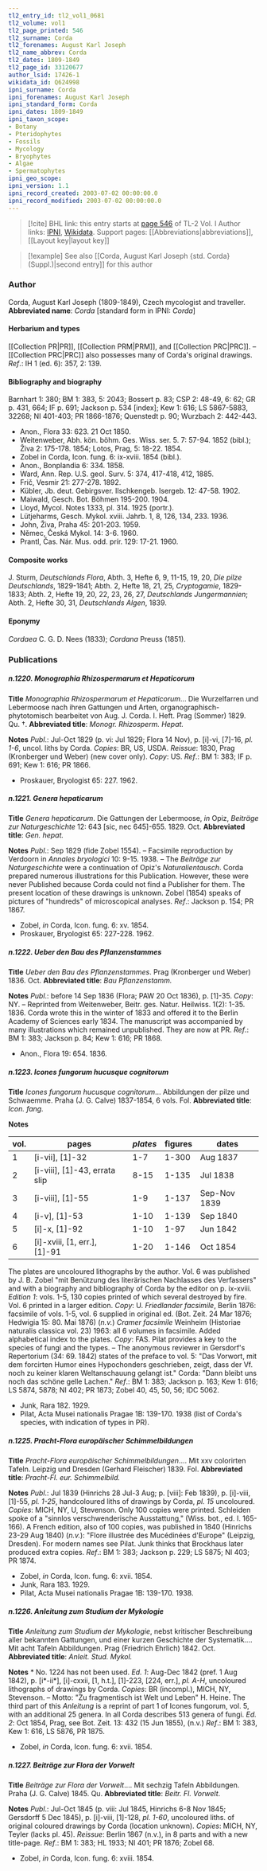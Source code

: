 ```yaml
---
tl2_entry_id: tl2_vol1_0681
tl2_volume: vol1
tl2_page_printed: 546
tl2_surname: Corda
tl2_forenames: August Karl Joseph
tl2_name_abbrev: Corda
tl2_dates: 1809-1849
tl2_page_id: 33120677
author_lsid: 17426-1
wikidata_id: Q624998
ipni_surname: Corda
ipni_forenames: August Karl Joseph
ipni_standard_form: Corda
ipni_dates: 1809-1849
ipni_taxon_scope: 
- Botany
- Pteridophytes
- Fossils
- Mycology
- Bryophytes
- Algae
- Spermatophytes
ipni_geo_scope: 
ipni_version: 1.1
ipni_record_created: 2003-07-02 00:00:00.0
ipni_record_modified: 2003-07-02 00:00:00.0
---
```


> [!cite] BHL link: this entry starts at [page 546](https://www.biodiversitylibrary.org/page/33120677) of TL-2 Vol. I
> Author links: [IPNI](https://www.ipni.org/a/17426-1), [Wikidata](https://www.wikidata.org/wiki/Q624998). Support pages: [[Abbreviations|abbreviations]], [[Layout key|layout key]]

> [!example] See also [[Corda, August Karl Joseph {std. Corda} (Suppl.)|second entry]] for this author

### Author

Corda, August Karl Joseph (1809-1849), Czech mycologist and traveller. 
**Abbreviated name**: *Corda* \[standard form in IPNI: *Corda*\]

#### Herbarium and types

[[Collection PR|PR]], [[Collection PRM|PRM]], and [[Collection PRC|PRC]]. – [[Collection PRC|PRC]] also possesses many of Corda's original drawings.
*Ref*.: IH 1 (ed. 6): 357, 2: 139.

#### Bibliography and biography

Barnhart 1: 380; BM 1: 383, 5: 2043; Bossert p. 83; CSP 2: 48-49, 6: 62; GR p. 431, 664; IF p. 691; Jackson p. 534 \[index\]; Kew 1: 616; LS 5867-5883, 32268; NI 401-403; PR 1866-1876; Quenstedt p. 90; Wurzbach 2: 442-443.
- Anon., Flora 33: 623. 21 Oct 1850.
- Weitenweber, Abh. kön. böhm. Ges. Wiss. ser. 5. 7: 57-94. 1852 (bibl.); Živa 2: 175-178. 1854; Lotos, Prag, 5: 18-22. 1854.
- Zobel in Corda, Icon. fung. 6: ix-xviii. 1854 (bibl.).
- Anon., Bonplandia 6: 334. 1858.
- Ward, Ann. Rep. U.S. geol. Surv. 5: 374, 417-418, 412, 1885.
- Frič, Vesmir 21: 277-278. 1892.
- Kübler, Jb. deut. Gebirgsver. Ilschkengeb. Isergeb. 12: 47-58. 1902.
- Maiwald, Gesch. Bot. Böhmen 195-200. 1904.
- Lloyd, Mycol. Notes 1333, pl. 314. 1925 (portr.).
- Lütjeharms, Gesch. Mykol. xviii. Jahrb. 1, 8, 126, 134, 233. 1936.
- John, Živa, Praha 45: 201-203. 1959.
- Němec, Česká Mykol. 14: 3-6. 1960.
- Prantl, Čas. Nár. Mus. odd. prír. 129: 17-21. 1960.

#### Composite works

J. Sturm, *Deutschlands Flora*, Abth. 3, Hefte 6, 9, 11-15, 19, 20, *Die pilze Deutschlands*, 1829-1841; Abth. 2, Hefte 18, 21, 25, *Cryptogamie*, 1829-1833; Abth. 2, Hefte 19, 20, 22, 23, 26, 27, *Deutschlands Jungermannien*; Abth. 2, Hefte 30, 31, *Deutschlands Algen*, 1839.

#### Eponymy

*Cordaea* C. G. D. Nees (1833); *Cordana* Preuss (1851).

### Publications

##### n.1220. Monographia Rhizospermarum et Hepaticorum

**Title**
*Monographia Rhizospermarum et Hepaticorum*... Die Wurzelfarren und Lebermoose nach ihren Gattungen und Arten, organographisch-phytotomisch bearbeitet von Aug. J. Corda. I. Heft. Prag (Sommer) 1829. Qu. †.
**Abbreviated title**: *Monogr. Rhizosperm. Hepat.*

**Notes**
*Publ*.: Jul-Oct 1829 (p. vi: Jul 1829; Flora 14 Nov), p. \[i\]-vi, \[7\]-16, *pl. 1-6*, uncol. liths by Corda. *Copies*: BR, US, USDA.
*Reissue*: 1830, Prag (Kronberger und Weber) (new cover only). *Copy*: US.
*Ref*.: BM 1: 383; IF p. 691; Kew 1: 616; PR 1866.
- Proskauer, Bryologist 65: 227. 1962.

##### n.1221. Genera hepaticarum

**Title**
*Genera hepaticarum*. Die Gattungen der Lebermoose, *in* Opiz, *Beiträge zur Naturgeschichte* 12: 643 \[sic, nec 645\]-655. 1829. Oct.
**Abbreviated title**: *Gen. hepat.*

**Notes**
*Publ*.: Sep 1829 (fide Zobel 1554). – Facsimile reproduction by Verdoorn in *Annales bryologici* 10: 9-15. 1938. – The *Beiträge zur Naturgeschichte* were a continuation of Opiz's *Naturalientausch*. Corda prepared numerous illustrations for this Publication. However, these were never Published because Corda could not find a Publisher for them. The present location of these drawings is unknown. Zobel (1854) speaks of pictures of "hundreds" of microscopical analyses.
*Ref*.: Jackson p. 154; PR 1867.
- Zobel, *in* Corda, Icon. fung. 6: xv. 1854.
- Proskauer, Bryologist 65: 227-228. 1962.

##### n.1222. Ueber den Bau des Pflanzenstammes

**Title**
*Ueber den Bau des Pflanzenstammes*. Prag (Kronberger und Weber) 1836. Oct.
**Abbreviated title**: *Bau Pflanzenstamm.*

**Notes**
*Publ*.: before 14 Sep 1836 (Flora; PAW 20 Oct 1836), p. \[1\]-35. *Copy*: NY. – Reprinted from Weitenweber, Beitr. ges. Natur. Heilwiss. 1(2): 1-35. 1836. Corda wrote this in the winter of 1833 and offered it to the Berlin Academy of Sciences early 1834. The manuscript was accompanied by many illustrations which remained unpublished. They are now at PR.
*Ref*.: BM 1: 383; Jackson p. 84; Kew 1: 616; PR 1868.
- Anon., Flora 19: 654. 1836.

##### n.1223. Icones fungorum hucusque cognitorum

**Title**
*Icones fungorum hucusque cognitorum*... Abbildungen der pilze und Schwaemme. Praha (J. G. Calve) 1837-1854, 6 vols. Fol.
**Abbreviated title**: *Icon. fang.*

**Notes**

|vol.	|pages	|*plates*	|figures	|dates|
|---	|---	|---	|---	|---	|
|1	|\[i-vii\], \[1\]-32	|1-7	|1-300	|Aug 1837|
|2	|\[i-viii\], \[1\]-43, errata slip	|8-15	|1-135	|Jul 1838|
|3	|\[i-viii\], \[1\]-55	|1-9	|1-137	|Sep-Nov 1839|
|4	|\[i-v\], \[1\]-53	|1-10	|1-139	|Sep 1840|
|5	|\[i\]-x, \[1\]-92	|1-10	|1-97	|Jun 1842|
|6	|\[i\]-xviii, \[1, err.\], \[1\]-91	|1-20	|1-146	|Oct 1854|

The plates are uncoloured lithographs by the author. Vol. 6 was published by J. B. Zobel "mit Benützung des literärischen Nachlasses des Verfassers" and with a biography and bibliography of Corda by the editor on p. ix-xviii.
*Edition 1*: vols. 1-5, 130 copies printed of which several destroyed by fire. Vol. 6 printed in a larger edition. *Copy*: U.
*Friedlander facsimile*, Berlin 1876: facsimile of vols. 1-5, vol. 6 supplied in original ed. (Bot. Zeit. 24 Mar 1876; Hedwigia 15: 80. Mai 1876) (*n.v.*)
*Cramer facsimile* Weinheim (Historiae naturalis classica vol. 23) 1963: all 6 volumes in facsimile. Added alphabetical index to the plates. *Copy*: FAS.
Pilat provides a key to the species of fungi and the types. – The anonymous reviewer in Gersdorf's Repertorium (34: 69. 1842) states of the preface to vol. 5: "Das Vorwort, mit dem forcirten Humor eines Hypochonders geschrieben, zeigt, dass der Vf. noch zu keiner klaren Weltanschauung gelangt ist." Corda: "Dann bleibt uns noch das schöne gelle Lachen."
*Ref*.: BM 1: 383; Jackson p. 163; Kew 1: 616; LS 5874, 5878; NI 402; PR 1873; Zobel 40, 45, 50, 56; IDC 5062.
- Junk, Rara 182. 1929.
- Pilat, Acta Musei nationalis Pragae 1B: 139-170. 1938 (list of Corda's species, with indication of types in PR).

##### n.1225. Pracht-Flora europäischer Schimmelbildungen

**Title**
*Pracht-Flora europäischer Schimmelbildungen*.... Mit xxv colorirten Tafeln. Leipzig und Dresden (Gerhard Fleischer) 1839. Fol.
**Abbreviated title**: *Pracht-Fl. eur. Schimmelbild.*

**Notes**
*Publ*.: Jul 1839 (Hinrichs 28 Jul-3 Aug; p. \[viii\]: Feb 1839), p. \[i\]-viii, \[1\]-55, *pl. 1-25*, handcoloured liths of drawings by Corda, *pl. 15* uncoloured. *Copies*: MICH, NY, U, Stevenson. Only 100 copies were printed. Schleiden spoke of a "sinnlos verschwenderische Ausstattung," (Wiss. bot., ed. I. 165-166). A French edition, also of 100 copies, was published in 1840 (Hinrichs 23-29 Aug 1840) (*n.v.*): "Flore illustrée des Mucédinées d'Europe" (Leipzig, Dresden). For modern names see Pilat. Junk thinks that Brockhaus later produced extra copies.
*Ref*.: BM 1: 383; Jackson p. 229; LS 5875; NI 403; PR 1874.
- Zobel, *in* Corda, Icon. fung. 6: xvii. 1854.
- Junk, Rara 183. 1929.
- Pilat, Acta Musei nationalis Pragae 1B: 139-170. 1938.

##### n.1226. Anleitung zum Studium der Mykologie

**Title**
*Anleitung zum Studium der Mykologie*, nebst kritischer Beschreibung aller bekannten Gattungen, und einer kurzen Geschichte der Systematik.... Mit acht Tafeln Abbildungen. Prag (Friedrich Ehrlich) 1842. Oct.
**Abbreviated title**: *Anleit. Stud. Mykol.*

**Notes**
\* No. 1224 has not been used.
*Ed. 1*: Aug-Dec 1842 (pref. 1 Aug 1842), p. \[i\*-ii\*\], \[i\]-cxxii, \[1, h.t.\], \[1\]-223, \[224, err.\], *pl. A-H*, uncoloured lithographs of drawings by Corda. *Copies*: BR (incompl.), MICH, NY, Stevenson. – Motto: "Zu fragmentisch ist Welt und Leben" H. Heine. The third part of this *Anleitung* is a reprint of part 1 of Icones fungorum, vol. 5, with an additional 25 genera. In all Corda describes 513 genera of fungi.
*Ed. 2*: Oct 1854, Prag, see Bot. Zeit. 13: 432 (15 Jun 1855), (n.v.)
*Ref*.: BM 1: 383, Kew 1: 616, LS 5876, PR 1875.
- Zobel, *in* Corda, Icon. fung. 6: xvii. 1854.

##### n.1227. Beiträge zur Flora der Vorwelt

**Title**
*Beiträge zur Flora der Vorwelt*.... Mit sechzig Tafeln Abbildungen. Praha (J. G. Calve) 1845. Qu.
**Abbreviated title**: *Beitr. Fl. Vorwelt*.

**Notes**
*Publ*.: Jul-Oct 1845 (p. viii: Jul 1845, Hinrichs 6-8 Nov 1845; Gersdorff 5 Dec 1845), p. \[i\]-viii, \[1\]-128, *pl. 1-60*, uncoloured liths. of original coloured drawings by Corda (location unknown). *Copies*: MICH, NY, Teyler (lacks pl. 45).
*Reissue*: Berlin 1867 (n.v.), in 8 parts and with a new title-page.
*Ref*.: BM 1: 383; HL 1933; NI 401; PR 1876; Zobel 68.
- Zobel, *in* Corda, Icon. fung. 6: xviii. 1854.

